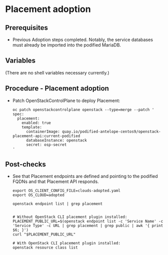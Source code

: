 # Placement adoption

## Prerequisites

* Previous Adoption steps completed. Notably, the service databases
  must already be imported into the podified MariaDB.

## Variables

(There are no shell variables necessary currently.)

## Procedure - Placement adoption

* Patch OpenStackControlPlane to deploy Placement:

  ```
  oc patch openstackcontrolplane openstack --type=merge --patch '
  spec:
    placement:
      enabled: true
      template:
        containerImage: quay.io/podified-antelope-centos9/openstack-placement-api:current-podified
        databaseInstance: openstack
        secret: osp-secret
  '
  ```

## Post-checks

* See that Placement endpoints are defined and pointing to the
  podified FQDNs and that Placement API responds.

  ```
  export OS_CLIENT_CONFIG_FILE=clouds-adopted.yaml
  export OS_CLOUD=adopted

  openstack endpoint list | grep placement


  # Without OpenStack CLI placement plugin installed:
  PLACEMENT_PUBLIC_URL=$(openstack endpoint list -c 'Service Name' -c 'Service Type' -c URL | grep placement | grep public | awk '{ print $6; }')
  curl "$PLACEMENT_PUBLIC_URL"

  # With OpenStack CLI placement plugin installed:
  openstack resource class list
  ```
